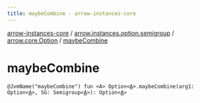 ```yaml
---
title: maybeCombine - arrow-instances-core
---
```


[arrow-instances-core](../../index.html) / [arrow.instances.option.semigroup](../index.html) / [arrow.core.Option](index.html) / [maybeCombine](./maybe-combine.html)

# maybeCombine

`@JvmName("maybeCombine") fun <A> Option<`[`A`](maybe-combine.html#A)`>.maybeCombine(arg1: Option<`[`A`](maybe-combine.html#A)`>, SG: Semigroup<`[`A`](maybe-combine.html#A)`>): Option<`[`A`](maybe-combine.html#A)`>`